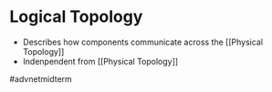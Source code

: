 # Logical Topology
- Describes how components communicate across the [[Physical Topology]]
- Indenpendent from [[Physical Topology]]

#advnetmidterm 